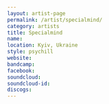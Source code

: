 ```yaml
---
layout: artist-page
permalink: /artist/specialmind/
category: artists
title: Specialmind
name: 
location: Kyiv, Ukraine
style: psychill
website: 
bandcamp: 
facebook: 
soundcloud: 
soundcloud-id: 
discogs: 
---
```


